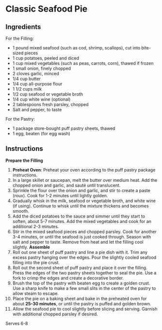 # Classic Seafood Pie

## Ingredients

For the Filling:
- 1 pound mixed seafood (such as cod, shrimp, scallops), cut into bite-sized pieces
- 1 cup potatoes, peeled and diced
- 1 cup mixed vegetables (such as peas, carrots, corn), thawed if frozen
- 1 small onion, finely chopped
- 2 cloves garlic, minced
- 1/4 cup butter
- 1/4 cup all-purpose flour
- 1 1/2 cups milk
- 1/2 cup seafood or vegetable broth
- 1/4 cup white wine (optional)
- 2 tablespoons fresh parsley, chopped
- Salt and pepper, to taste

For the Pastry:
- 1 package store-bought puff pastry sheets, thawed
- 1 egg, beaten (for egg wash)

## Instructions
**Prepare the Filling**
1. **Preheat Oven**: Preheat your oven according to the puff pastry package instructions.
2. In a large skillet or saucepan, melt the butter over medium heat. Add the chopped onion and garlic, and sauté until translucent.
3. Sprinkle the flour over the onion and garlic, and stir to create a paste (roux). Cook for 1-2 minutes until lightly golden.
4. Gradually whisk in the milk, seafood or vegetable broth, and white wine (if using). Continue to whisk until the mixture thickens and becomes smooth.
5. Add the diced potatoes to the sauce and simmer until they start to soften, about 5-7 minutes. Add the mixed vegetables and cook for an additional 2-3 minutes.
6. Stir in the mixed seafood pieces and chopped parsley. Cook for another 3-4 minutes, or until the seafood is just cooked through. Season with salt and pepper to taste. Remove from heat and let the filling cool slightly.
**Assemble**
1. Roll out one sheet of puff pastry and line a pie dish with it. Trim any excess pastry hanging over the edges. Pour the slightly cooled seafood filling into the pie crust.
2. Roll out the second sheet of puff pastry and place it over the filling. Press the edges of the two pastry sheets together to seal the pie. Use a fork to crimp the edges and create a decorative border.
3. Brush the top of the pastry with beaten egg to create a golden crust. Use a sharp knife to make a few small slits in the center of the pastry to allow steam to escape.
4. Place the pie on a baking sheet and bake in the preheated oven for about **25-30 minutes**, or until the pastry is puffed and golden brown.
5. Allow the seafood pie to cool slightly before slicing and serving. Garnish with additional chopped parsley if desired.

Serves 6-8
